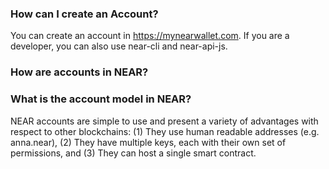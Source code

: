 ### How can I create an Account?
You can create an account in  https://mynearwallet.com. If you are a developer, you can also use near-cli and near-api-js.

### How are accounts in NEAR?
### What is the account model in NEAR?
NEAR accounts are simple to use and present a variety of advantages with respect to other blockchains: (1) They use human readable addresses (e.g. anna.near), (2) They have multiple keys, each with their own set of permissions, and (3) They can host a single smart contract.